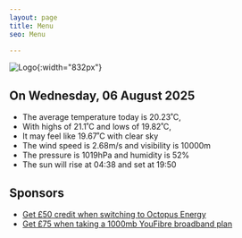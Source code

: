 ```yaml
---
layout: page
title: Menu
seo: Menu

---
```


![Logo](/images/logo.jpg){:width="832px"}

<!-- weather_marker starts -->
## On Wednesday, 06 August 2025

- The average temperature today is 20.23˚C,
- With highs of 21.1˚C and lows of 19.82˚C,
- It may feel like 19.67˚C with clear sky
- The wind speed is 2.68m/s and visibility is 10000m
- The pressure is 1019hPa and humidity is 52%
- The sun will rise at 04:38 and set at 19:50

<!-- weather_marker ends -->

## Sponsors

- [Get £50 credit when switching to Octopus Energy](https://bit.ly/3oD1nnS)
- [Get £75 when taking a 1000mb YouFibre broadband plan](https://aklam.io/91zWhU?)

